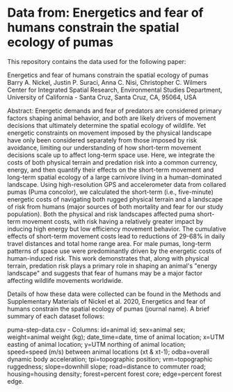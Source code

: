 # Data from: Energetics and fear of humans constrain the spatial ecology of pumas

This repository contains the data used for the following paper:

Energetics and fear of humans constrain the spatial ecology of pumas  
Barry A. Nickel, Justin P. Suraci, Anna C. Nisi, Christopher C. Wilmers  
Center for Integrated Spatial Research, Environmental Studies Department, University of California - Santa Cruz, Santa Cruz, CA, 95064, USA

Abstract: Energetic demands and fear of predators are considered primary factors shaping animal behavior, and both are likely drivers of movement decisions that ultimately determine the spatial ecology of wildlife.  Yet energetic constraints on movement imposed by the physical landscape have only been considered separately from those imposed by risk avoidance, limiting our understanding of how short-term movement decisions scale up to affect long-term space use.  Here, we integrate the costs of both physical terrain and predation risk into a common currency, energy, and then quantify their effects on the short-term movement and long-term spatial ecology of a large carnivore living in a human-dominated landscape.  Using high-resolution GPS and accelerometer data from collared pumas (Puma concolor), we calculated the short-term (i.e., five-minute) energetic costs of navigating both rugged physical terrain and a landscape of risk from humans (major sources of both mortality and fear for our study population).  Both the physical and risk landscapes affected puma short-term movement costs, with risk having a relatively greater impact by inducing high energy but low efficiency movement behavior.  The cumulative effects of short-term movement costs lead to reductions of 29-68% in daily travel distances and total home range area.  For male pumas, long-term patterns of space use were predominantly driven by the energetic costs of human-induced risk.  This work demonstrates that, along with physical terrain, predation risk plays a primary role in shaping an animal's "energy landscape" and suggests that fear of humans may be a major factor affecting wildlife movements worldwide.

Details of how these data were collected can be found in the Methods and Supplementary Materials of Nickel et al. 2020, Energetics and fear of humans constrain the spatial ecology of pumas (journal name). A brief summary of each dataset follows:

puma-step-data.csv - Columns: id=animal id; sex=animal sex; weight=animal weight (kg); date_time=date, time of animal location; x=UTM easting of animal location; y=UTM northing of animal location; speed=speed (m/s) between animal locations (xt & xt-1); odba=overall dynamic body acceleration; tpi=topographic position; vrm=topographic ruggedness; slope=downhill slope; road=distance to commuter road; housing=housing density; forest=percent forest core; edge=percent forest edge.  

